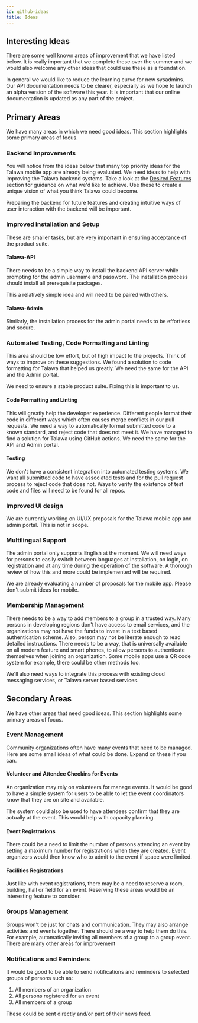 ```yaml
---
id: github-ideas
title: Ideas
---
```


## Interesting Ideas

There are some well known areas of improvement that we have listed below. It is really important that we complete these over the summer and we would also welcome any other ideas that could use these as a foundation.

In general we would like to reduce the learning curve for new sysadmins. Our API documentation needs to be clearer, especially as we hope to launch an alpha version of the software this year. It is important that our online documentation is updated as any part of the project.

## Primary Areas

We have many areas in which we need good ideas. This section highlights some primary areas of focus.

### Backend Improvements

You will notice from the ideas below that many top priority ideas for the Talawa mobile app are already being evaluated. We need ideas to help with improving the Talawa backend systems. Take a look at the [Desired Features](https://palisadoesfoundation.github.io/talawa-docs/docs/features/features-introduction) section for guidance on what we'd like to achieve. Use these to create a unique vision of what you think Talawa could become.

Preparing the backend for future features and creating intuitive ways of user interaction with the backend will be important.

### Improved Installation and Setup

These are smaller tasks, but are very important in ensuring acceptance of the product suite.

#### Talawa-API

There needs to be a simple way to install the backend API server while prompting for the admin username and password. The installation process should install all prerequisite packages.

This a relatively simple idea and will need to be paired with others.

#### Talawa-Admin

Similarly, the installation process for the admin portal needs to be effortless and secure.

### Automated Testing, Code Formatting and Linting

This area should be low effort, but of high impact to the projects. Think of ways to improve on these suggestions. We found a solution to code formatting for Talawa that helped us greatly. We need the same for the API and the Admin portal.

We need to ensure a stable product suite. Fixing this is important to us.

#### Code Formatting and Linting

This will greatly help the developer experience. Different people format their code in different ways which often causes merge conflicts in our pull requests. We need a way to automatically format submitted code to a known standard, and reject code that does not meet it. We have managed to find a solution for Talawa using GitHub actions. We need the same for the API and Admin portal.

#### Testing

We don't have a consistent integration into automated testing systems. We want all submitted code to have associated tests and for the pull request process to reject code that does not. Ways to verify the existence of test code and files will need to be found for all repos.

### Improved UI design

We are currently working on UI/UX proposals for the Talawa mobile app and admin portal. This is not in scope.

### Multilingual Support

The admin portal only supports English at the moment. We will need ways for persons to easily switch between languages at installation, on login, on registration and at any time during the operation of the software. A thorough review of how this and more could be implemented will be required.

We are already evaluating a number of proposals for the mobile app. Please don't submit ideas for mobile.

### Membership Management

There needs to be a way to add members to a group in a trusted way. Many persons in developing regions don't have access to email services, and the organizations may not have the funds to invest in a text based authentication scheme. Also, person may not be literate enough to read detailed instructions. There needs to be a way, that is universally available on all modern feature and smart phones, to allow persons to authenticate themselves when joining an organization. Some mobile apps use a QR code system for example, there could be other methods too.

We'll also need ways to integrate this process with existing cloud messaging services, or Talawa server based services.

## Secondary Areas

We have other areas that need good ideas. This section highlights some primary areas of focus.

### Event Management

Community organizations often have many events that need to be managed. Here are some small ideas of what could be done. Expand on these if you can.

#### Volunteer and Attendee Checkins for Events

An organization may rely on volunteers for manage events. It would be good to have a simple system for users to be able to let the event coordinators know that they are on site and available.

The system could also be used to have attendees confirm that they are actually at the event. This would help with capacity planning.

#### Event Registrations

There could be a need to limit the number of persons attending an event by setting a maximum number for registrations when they are created. Event organizers would then know who to admit to the event if space were limited.

#### Facilities Registrations

Just like with event registrations, there may be a need to reserve a room, building, hall or field for an event. Reserving these areas would be an interesting feature to consider.

### Groups Management

Groups won't be just for chats and communication. They may also arrange activities and events together. There should be a way to help them do this. For example, automatically inviting all members of a group to a group event. There are many other areas for improvement

### Notifications and Reminders

It would be good to be able to send notifications and reminders to selected groups of persons such as:

1. All members of an organization
1. All persons registered for an event
1. All members of a group

These could be sent directly and/or part of their news feed.
